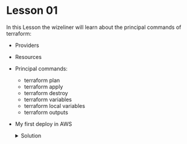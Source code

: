 
# Lesson 01

In this Lesson the wizeliner will learn about the principal commands of terraform:

- Providers
- Resources 
- Principal commands:
    * terraform plan
    * terraform apply
    * terraform destroy
    * terraform variables
    * terraform local variables
    * terraform outputs
- My first deploy in AWS
    <details>
        <summary>Solution</summary>
        <table>
            <tr>
                <td><strong>main.tf</strong></td>
            </tr>
            <tr>
                <td>
                        provider "aws" {
                            region = "us-east-1"
                        }

                        resource "aws_instance" "miServidor" {
                            ami = var.ubuntu_ami
                            instance_type = var.instance_type
                            vpc_security_group_ids = [ aws_security_group.mi_grupo_de_seguridad.id ]
                            user_data = <<-EOF
                                        #!/bin/bash
                                        echo "Hola Terraformers!" > index.html
                                        nohup busybox httpd -f -p ${var.server_port} & 
                                        EOF
                        }

                        resource "aws_security_group" "mi_grupo_de_seguridad" {
                            name = "primer-servidor-sg"

                            ingress {
                                cidr_blocks = ["0.0.0.0/0"]
                                description = "Acceso al puerto web"
                                from_port = var.server_port
                                to_port = var.server_port
                                protocol = "TCP"
                            }
                        }
                </td>
            </tr>
        </table>
    </details>
